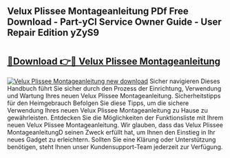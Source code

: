 ## Velux Plissee Montageanleitung PDf Free Download - Part-yCl Service Owner Guide - User Repair Edition yZyS9

# <h2><a href="http://df7dw46.blite.top/?on=Velux+Plissee+Montageanleitung">🔗Download 👉🔴 Velux Plissee Montageanleitung</a></h2>

[![Velux Plissee Montageanleitung new download](https://i.imgur.com/lujVjoI.png)](http://df7dw46.blite.top/?on=Velux+Plissee+Montageanleitung)
Sicher navigieren Dieses Handbuch führt Sie sicher durch den Prozess der Einrichtung, Verwendung und Wartung Ihres neuen Velux Plissee Montageanleitung. Sicherheitstipps für den Heimgebrauch Befolgen Sie diese Tipps, um die sichere Verwendung Ihres neuen Velux Plissee Montageanleitung zu Hause zu gewährleisten. Entdecken Sie die Möglichkeiten der Funktionsliste mit Ihrem neuen Velux Plissee Montageanleitung. Wir glauben, dass das Velux Plissee MontageanleitungD seinen Zweck erfüllt hat, um Ihnen den Einstieg in Ihr neues Gadget zu erleichtern. Sollten Sie eine Klärung oder Unterstützung benötigen, steht Ihnen unser Kundensupport-Team jederzeit zur Verfügung.
